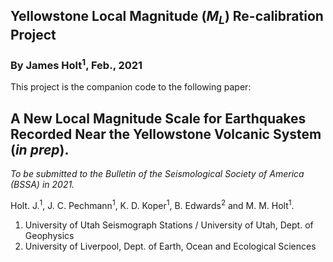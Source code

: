 Yellowstone Local Magnitude ($M_L$) Re-calibration Project
----------------------------------------------------------
### By James Holt<sup>1</sup>, Feb., 2021

This project is the companion code to the following paper:

## A New Local Magnitude Scale for Earthquakes Recorded Near the Yellowstone Volcanic System (*in prep*).
*To be submitted to the Bulletin of the Seismological Society of America (BSSA) in 2021.*

Holt. J.<sup>1</sup>, J. C. Pechmann<sup>1</sup>, K. D. Koper<sup>1</sup>, B. Edwards<sup>2</sup> and M. M. Holt<sup>1</sup>.


1. University of Utah Seismograph Stations / University of Utah, Dept. of Geophysics
2. University of Liverpool, Dept. of Earth, Ocean and Ecological Sciences
